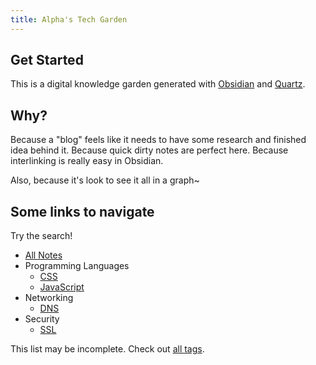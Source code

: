 ```yaml
---
title: Alpha's Tech Garden
---
```


## Get Started
This is a digital knowledge garden generated with [Obsidian](https://obsidian.md/) and [Quartz](https://quartz.jzhao.xyz/).

## Why?
Because a "blog" feels like it needs to have some research and finished idea behind it. Because quick dirty notes are perfect here. Because interlinking is really easy in Obsidian.

Also, because it's look to see it all in a graph~

## Some links to navigate
Try the search!

- [All Notes](/notes)
- Programming Languages
	- [CSS](/tags/css)
	- [JavaScript](/tags/javascript)
- Networking
	- [DNS](/tags/DNS)
- Security
	- [SSL](/tags/ssl)

This list may be incomplete. Check out [all tags](/tags).
